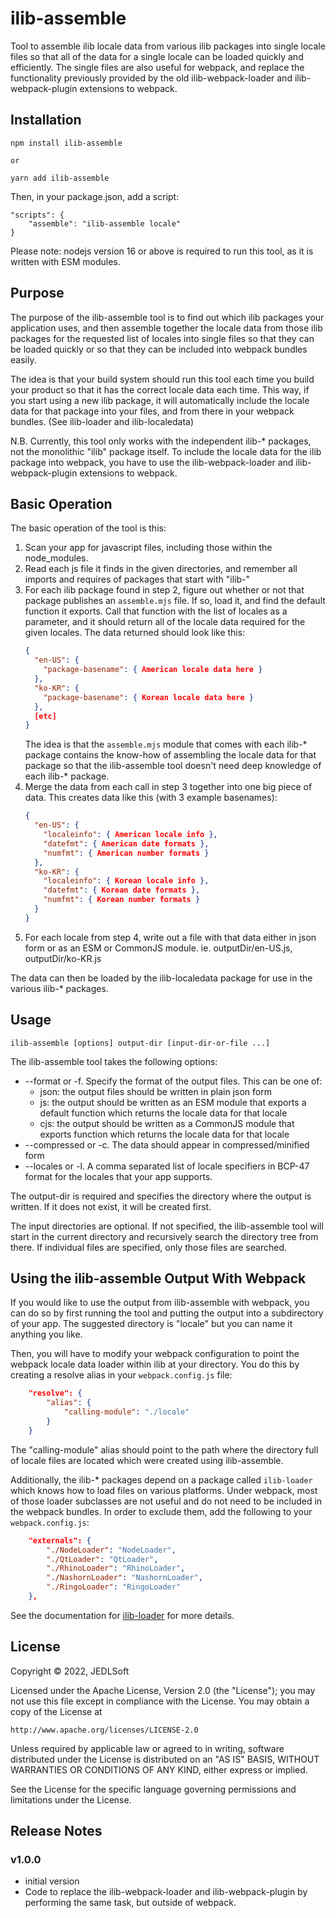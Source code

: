 # ilib-assemble

Tool to assemble ilib locale data from various ilib packages into single
locale files so that all of the data for a single locale can be loaded
quickly and efficiently. The single files are also useful for webpack, and
replace the functionality previously provided by the old ilib-webpack-loader
and ilib-webpack-plugin extensions to webpack.

## Installation

```
npm install ilib-assemble

or

yarn add ilib-assemble
```

Then, in your package.json, add a script:

```
"scripts": {
    "assemble": "ilib-assemble locale"
}
```

Please note: nodejs version 16 or above is required to run this tool, as it
is written with ESM modules.

## Purpose

The purpose of the ilib-assemble tool is to find out which ilib packages
your application uses, and then assemble together the locale data from those
ilib packages for the requested list of locales into single files so
that they can be loaded quickly or so that they can be included into webpack
bundles easily.

The idea is that your build system should run this tool each time you build
your product so that it has the correct locale data each time. This way, if
you start using a new ilib package, it will automatically include the locale
data for that package into your files, and from there in your webpack
bundles. (See ilib-loader and ilib-localedata)

N.B. Currently, this tool only works with the independent ilib-* packages, not
the monolithic "ilib" package itself. To include the locale data for the ilib
package into webpack, you have to use the ilib-webpack-loader and
ilib-webpack-plugin extensions to webpack.

## Basic Operation

The basic operation of the tool is this:

1. Scan your app for javascript files, including those within the node_modules.
2. Read each js file it finds in the given directories, and remember all imports and requires
   of packages that start with "ilib-"
3. For each ilib package found in step 2, figure out whether or not that package publishes
   an `assemble.mjs` file. If so, load it, and find the default function it exports. Call
   that function with the list of locales as a parameter, and it should return all of the
   locale data required for the given locales. The data returned should look like this:
    ```json
    {
      "en-US": {
        "package-basename": { American locale data here }
      },
      "ko-KR": {
        "package-basename": { Korean locale data here }
      },
      [etc]
    }
    ```
   The idea is that the `assemble.mjs` module that comes with each ilib-* package contains
   the know-how of assembling the locale data for that package so that the ilib-assemble
   tool doesn't need deep knowledge of each ilib-* package.
4. Merge the data from each call in step 3 together into one big piece of data. This creates
   data like this (with 3 example basenames):
    ```json
    {
      "en-US": {
        "localeinfo": { American locale info },
        "datefmt": { American date formats },
        "numfmt": { American number formats }
      },
      "ko-KR": {
        "localeinfo": { Korean locale info },
        "datefmt": { Korean date formats },
        "numfmt": { Korean number formats }
      }
    }
    ```
5. For each locale from step 4, write out a file with that data either in json form
    or as an ESM or CommonJS module. ie. outputDir/en-US.js, outputDir/ko-KR.js

The data can then be loaded by the ilib-localedata package for use in the various ilib-*
packages.

## Usage

```
ilib-assemble [options] output-dir [input-dir-or-file ...]
```

The ilib-assemble tool takes the following options:

- --format or -f. Specify the format of the output files. This can be one of:
    - json: the output files should be written in plain json form
    - js: the output should be written as an ESM module that exports a
      default function which returns the locale data for that locale
    - cjs: the output should be written as a CommonJS module that
      exports function which returns the locale data for that locale
- --compressed or -c. The data should appear in compressed/minified form
- --locales or -l. A comma separated list of locale specifiers in BCP-47 format
  for the locales that your app supports.

The output-dir is required and specifies the directory where the output is
written. If it does not exist, it will be created first.

The input directories are optional. If not specified, the ilib-assemble tool will
start in the current directory and recursively search the directory tree from
there. If individual files are specified, only those files are searched.

## Using the ilib-assemble Output With Webpack

If you would like to use the output from ilib-assemble with webpack, you can
do so by first running the tool and putting the output into a subdirectory of your
app. The suggested directory is "locale" but you can name it anything you like.

Then, you will have to modify your webpack configuration to point the
webpack locale data loader within ilib at your directory. You do this by
creating a resolve alias in your `webpack.config.js` file:

```json
    "resolve": {
        "alias": {
            "calling-module": "./locale"
        }
    }
```

The "calling-module" alias should point to the path where the directory full
of locale files are located which were created using ilib-assemble.

Additionally, the ilib-* packages depend on a package called `ilib-loader`
which knows how to load files on various platforms. Under webpack, most of
those loader subclasses are not useful and do not need to be included in
the webpack bundles. In order to exclude them, add the following to your
`webpack.config.js`:

```json
    "externals": {
        "./NodeLoader": "NodeLoader",
        "./QtLoader": "QtLoader",
        "./RhinoLoader": "RhinoLoader",
        "./NashornLoader": "NashornLoader",
        "./RingoLoader": "RingoLoader"
    },
```

See the documentation for [ilib-loader](https://github.com/ilib-js/ilib-loader)
for more details.

## License

Copyright © 2022, JEDLSoft

Licensed under the Apache License, Version 2.0 (the "License");
you may not use this file except in compliance with the License.
You may obtain a copy of the License at

    http://www.apache.org/licenses/LICENSE-2.0

Unless required by applicable law or agreed to in writing, software
distributed under the License is distributed on an "AS IS" BASIS,
WITHOUT WARRANTIES OR CONDITIONS OF ANY KIND, either express or implied.

See the License for the specific language governing permissions and
limitations under the License.

## Release Notes

### v1.0.0

- initial version
- Code to replace the ilib-webpack-loader and ilib-webpack-plugin by
  performing the same task, but outside of webpack.